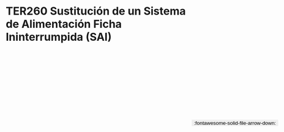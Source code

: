 
# TER260  Sustitución de un Sistema de Alimentación Ficha Ininterrumpida (SAI)

<a href='../TER260  Sustitución de un Sistema de Alimentación Ficha Ininterrumpida (SAI).pdf' download>
<button class='md-button -primary' 
id='download-btn' style="position: fixed; top: 10%; right: 20px; 
        transform: translateY(-50%); z-index: 1000;  border: none; ">
:fontawesome-solid-file-arrow-down: 
</button>
</a>

<div 
    id='../TER260  Sustitución de un Sistema de Alimentación Ficha Ininterrumpida (SAI).pdf' 
    data-pdf-url='../TER260  Sustitución de un Sistema de Alimentación Ficha Ininterrumpida (SAI).pdf'
    style=' width: 100%; height: auto;overflow: auto;'>
</div>

